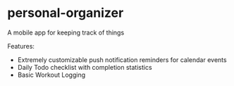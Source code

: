 # personal-organizer
A mobile app for keeping track of things

Features:
- Extremely customizable push notification reminders for calendar events
- Daily Todo checklist with completion statistics
- Basic Workout Logging
